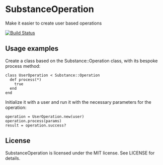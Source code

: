 SubstanceOperation
==================

Make it easier to create user based operations

[![Build Status](https://travis-ci.com/substancelab/substance_operation.svg?branch=master)](https://travis-ci.com/substancelab/substance_operation)


Usage examples
--------------

Create a class based on the Substance::Operation class, with its bespoke process method:

    class UserOperation < Substance::Operation
      def process(*)
        true
      end
    end

Initialize it with a user and run it with the necessary parameters for the operation:

    operation = UserOperation.new(user)
    operation.process(params)
    result = operation.success?

License
-------

SubstanceOperation is licensed under the MIT license. See LICENSE for details.
